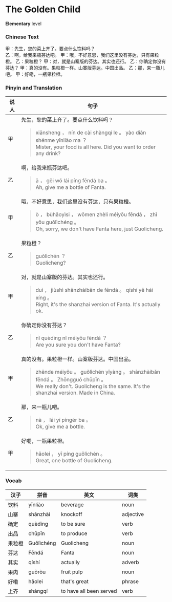 # The Golden Child
**Elementary** level
### Chinese Text
甲：先生，您的菜上齐了。要点什么饮料吗？<br />乙：啊，给我来瓶芬达吧。
甲：哦，不好意思，我们这里没有芬达，只有果粒橙。
乙：果粒橙？
甲：对，就是山寨版的芬达。其实也还行。
乙：你确定你没有芬达？
甲：真的没有。果粒橙一样。山寨版芬达。中国出品。
乙：那，来一瓶儿吧。
甲：好嘞，一瓶果粒橙。

### Pinyin and Translation
|说人|句子|
|----|----|
|甲|先生，您的菜上齐了。要点什么饮料吗？<blockquote>xiānsheng ， nín de cài shàngqí le 。 yào diǎn shénme yǐnliào ma ？<br />Mister, your food is all here. Did you want to order any drink?</blockquote>|
|乙|啊，给我来瓶芬达吧。<blockquote>ā ， gěi wǒ lái píng fēndá ba 。<br />Ah, give me a bottle of Fanta.</blockquote>|
|甲|哦，不好意思，我们这里没有芬达，只有果粒橙。<blockquote>ò ， bùhǎoyìsi ， wǒmen zhèli méiyǒu fēndá ， zhǐ yǒu guǒlìchéng 。<br />Oh, sorry, we don't have Fanta here, just Guolicheng.</blockquote>|
|乙|果粒橙？<blockquote>guǒlìchén ？<br />Guolicheng?</blockquote>|
|甲|对，就是山寨版的芬达。其实也还行。<blockquote>duì ， jiùshì shānzhàibǎn de fēndá 。 qíshí yě hái xíng 。<br />Right, it's the shanzhai version of Fanta. It's actually ok.</blockquote>|
|乙|你确定你没有芬达？<blockquote>nǐ quèdìng nǐ méiyǒu fēndá ？<br />Are you sure you don't have Fanta?</blockquote>|
|甲|真的没有。果粒橙一样。山寨版芬达。中国出品。<blockquote>zhēnde méiyǒu 。 guǒlìchén yīyàng 。 shānzhàibǎn fēndá 。 Zhōngguó chūpǐn 。<br />We really don't. Guolicheng is the same. It's the shanzhai version. Made in China.</blockquote>|
|乙|那，来一瓶儿吧。<blockquote>nà ， lái yī píngér ba 。<br />Ok, give me a bottle.</blockquote>|
|甲|好嘞，一瓶果粒橙。<blockquote>hǎolei ， yī píng guǒlìchén 。<br />Great, one bottle of Guolicheng.</blockquote>|
### Vocab
|汉子|拼音|英文|词类|
|----|----|----|----|
|饮料|yǐnliào|beverage|noun|
|山寨|shānzhài|knockoff|adjective|
|确定|quèdìng|to be sure|verb|
|出品|chūpǐn|to produce|verb|
|果粒橙|Guǒlìchéng|Guolicheng|noun|
|芬达|Fēndá|Fanta|noun|
|其实|qíshí|actually|adverb|
|果肉|guǒròu|fruit pulp|noun|
|好嘞|hǎolei|that's great|phrase|
|上齐|shàngqí|to have all been served|verb|
